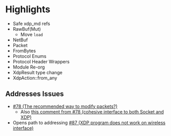 # Highlights

- Safe xdp_md refs
- RawBuf(Mut)
  -  Move `load`
- NetBuf
- Packet
- FromBytes
- Protocol Enums
- Protocol Header Wrappers
- Module Re-org
- XdpResult type change
- XdpAction::from_any

## Addresses Issues

- [#78 (The recommended way to modify
  packets?)](https://github.com/redsift/redbpf/issues/78)
  - Also [this comment from #78 (cohesive interface to both Socket and
    XDP)](https://github.com/redsift/redbpf/issues/78#issuecomment-726323918)
- Opens path to addressing [#87 (XDP program does not work on wireless
  interface)](https://github.com/redsift/redbpf/issues/87)
